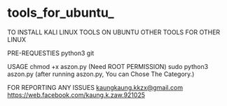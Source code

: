 # tools_for_ubuntu_
TO INSTALL KALI LINUX TOOLS ON UBUNTU
OTHER TOOLS FOR OTHER LINUX


PRE-REQUESTIES
  python3 
  git

USAGE
  chmod +x aszon.py
  (Need ROOT PERMISSION)
  sudo python3 aszon.py
  (after running aszon.py, You can Chose The Category.)
  
  
FOR REPORTING ANY ISSUES
    kaungkaung.kkzx@gmail.com
    https://web.facebook.com/kaung.k.zaw.921025
    
  
